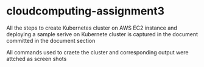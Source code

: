 # cloudcomputing-assignment3

All the steps to create Kubernetes cluster on AWS EC2 instance and deploying a sample serive on Kubernete cluster is captured in the document committed in the document section

All commands used to craete the cluster and corresponding output were attched as screen shots

